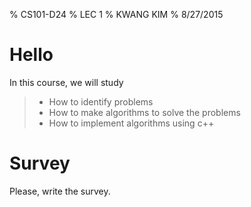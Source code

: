 % CS101-D24
% LEC 1
% KWANG KIM
% 8/27/2015



# Hello
<style type="text/css">
p { text-align: left; }
</style>

In this course, we will study

> - How to identify problems
> - How to make algorithms to solve the problems
> - How to implement algorithms using c++


# Survey

Please, write the survey.




